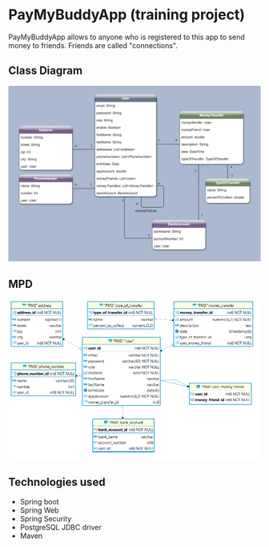 PayMyBuddyApp (training project)
=============

PayMyBuddyApp allows to anyone who is registered to this app to send money to friends.
Friends are called "connections".


Class Diagram
-------------
<img width="800px" src="./img/diagrammev5.png"/>

MPD
-------------
<img width="800px" src="./img/mpdv3.png"/>

Technologies used
-----------------
* Spring boot
* Spring Web
* Spring Security
* PostgreSQL JDBC driver
* Maven